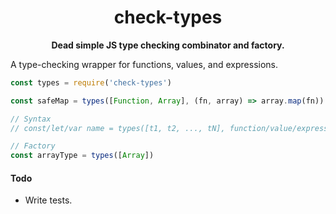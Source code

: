 <div align='center'>
    <h1 align='center'>check-types</h1>
    <p align='center'><strong>Dead simple JS type checking combinator and factory.</strong></p>
</div>

A type-checking wrapper for functions, values, and expressions.

```javascript
const types = require('check-types')

const safeMap = types([Function, Array], (fn, array) => array.map(fn))

// Syntax
// const/let/var name = types([t1, t2, ..., tN], function/value/expression)

// Factory
const arrayType = types([Array])
```

#### Todo
- Write tests.
